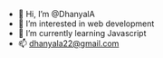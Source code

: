 - 👋 Hi, I’m @DhanyalA
- 👀 I’m interested in web development
- 🌱 I’m currently learning Javascript
- 📫 dhanyala22@gmail.com

<!---
DhanyalA/DhanyalA is a ✨ special ✨ repository because its `README.md` (this file) appears on your GitHub profile.
You can click the Preview link to take a look at your changes.
--->
